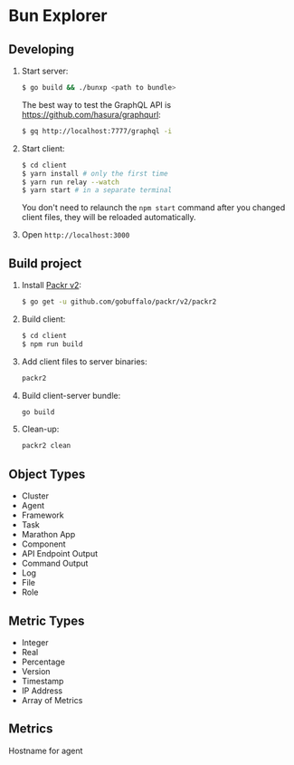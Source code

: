 Bun Explorer
============

Developing
----------

1. Start server:

    ```bash
    $ go build && ./bunxp <path to bundle>
    ```
   
    The best way to test the GraphQL API is https://github.com/hasura/graphqurl:
    ```bash
    $ gq http://localhost:7777/graphql -i 
    ```
   
2. Start client:

    ```bash
    $ cd client
    $ yarn install # only the first time
    $ yarn run relay --watch
    $ yarn start # in a separate terminal
    ```

    You don't need to relaunch the `npm start` command after you changed client files,
    they will be reloaded automatically.
    
3. Open `http://localhost:3000`

Build project
-------------

1. Install [Packr v2](https://github.com/gobuffalo/packr/tree/master/v2):

    ```bash
    $ go get -u github.com/gobuffalo/packr/v2/packr2
    ```

3. Build client:

    ```bash
    $ cd client
    $ npm run build 
    ```

4. Add client files to server binaries:

    ```bash
    packr2 
    ```
   
5. Build client-server bundle:

    ```bash
   go build
    ```
   
6. Clean-up:

    ```bash
    packr2 clean
    ```
   
Object Types
------------

- Cluster
- Agent
- Framework
- Task
- Marathon App
- Component
- API Endpoint Output
- Command Output
- Log
- File
- Role

Metric Types
------------

- Integer
- Real
- Percentage
- Version
- Timestamp
- IP Address
- Array of Metrics


Metrics
-------

Hostname for agent

